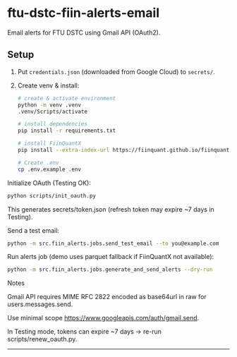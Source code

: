 # ftu-dstc-fiin-alerts-email

Email alerts for FTU DSTC using Gmail API (OAuth2).

## Setup
1) Put `credentials.json` (downloaded from Google Cloud) to `secrets/`.
2) Create venv & install:
   ```bash
   # create & activate environment
   python -m venv .venv 
   .venv/Scripts/activate
   ```
   
   ```bash
   # install dependencies
   pip install -r requirements.txt
   ```
   
   ```bash
   # install FiinQuantX
   pip install --extra-index-url https://fiinquant.github.io/fiinquantx/simple fiinquantx
   ```

   ```bash
   # Create .env
   cp .env.example .env
   ```

Initialize OAuth (Testing OK):

```bash
python scripts/init_oauth.py
```

This generates secrets/token.json (refresh token may expire ~7 days in Testing).

Send a test email:

```bash
python -m src.fiin_alerts.jobs.send_test_email --to you@example.com
```

Run alerts job (demo uses parquet fallback if FiinQuantX not available):

```bash
python -m src.fiin_alerts.jobs.generate_and_send_alerts --dry-run
```

Notes

Gmail API requires MIME RFC 2822 encoded as base64url in raw for users.messages.send.

Use minimal scope https://www.googleapis.com/auth/gmail.send.

In Testing mode, tokens can expire ~7 days → re-run scripts/renew_oauth.py.

---
